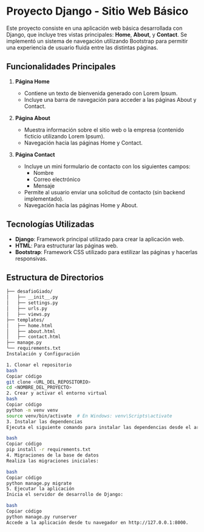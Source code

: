 # Proyecto Django - Sitio Web Básico

Este proyecto consiste en una aplicación web básica desarrollada con Django, que incluye tres vistas principales: **Home**, **About**, y **Contact**. Se implementó un sistema de navegación utilizando Bootstrap para permitir una experiencia de usuario fluida entre las distintas páginas.

## Funcionalidades Principales

1. **Página Home**

   - Contiene un texto de bienvenida generado con Lorem Ipsum.
   - Incluye una barra de navegación para acceder a las páginas About y Contact.

2. **Página About**

   - Muestra información sobre el sitio web o la empresa (contenido ficticio utilizando Lorem Ipsum).
   - Navegación hacia las páginas Home y Contact.

3. **Página Contact**
   - Incluye un mini formulario de contacto con los siguientes campos:
     - Nombre
     - Correo electrónico
     - Mensaje
   - Permite al usuario enviar una solicitud de contacto (sin backend implementado).
   - Navegación hacia las páginas Home y About.

## Tecnologías Utilizadas

- **Django**: Framework principal utilizado para crear la aplicación web.
- **HTML**: Para estructurar las páginas web.
- **Bootstrap**: Framework CSS utilizado para estilizar las páginas y hacerlas responsivas.

## Estructura de Directorios

```bash
├── desafioGiado/
│   ├── __init__.py
│   ├── settings.py
│   ├── urls.py
│   ├── views.py
├── templates/
│   ├── home.html
│   ├── about.html
│   ├── contact.html
├── manage.py
└── requirements.txt
Instalación y Configuración

1. Clonar el repositorio
bash
Copiar código
git clone <URL_DEL_REPOSITORIO>
cd <NOMBRE_DEL_PROYECTO>
2. Crear y activar el entorno virtual
bash
Copiar código
python -m venv venv
source venv/bin/activate  # En Windows: venv\Scripts\activate
3. Instalar las dependencias
Ejecuta el siguiente comando para instalar las dependencias desde el archivo requirements.txt:

bash
Copiar código
pip install -r requirements.txt
4. Migraciones de la base de datos
Realiza las migraciones iniciales:

bash
Copiar código
python manage.py migrate
5. Ejecutar la aplicación
Inicia el servidor de desarrollo de Django:

bash
Copiar código
python manage.py runserver
Accede a la aplicación desde tu navegador en http://127.0.0.1:8000.
```
